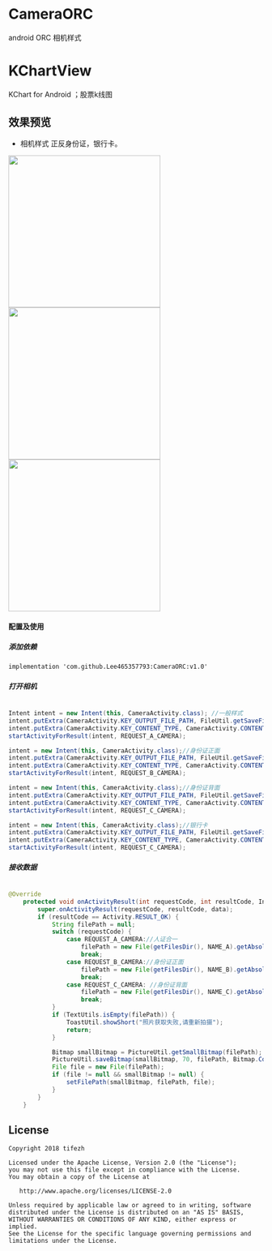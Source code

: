 # CameraORC
android ORC 相机样式
# KChartView
KChart for Android ；股票k线图

效果预览
-------  

* 相机样式  正反身份证，银行卡。
<div class='row'>
        <img src='' width="300px"/>
        <img src='' width="300px"/>
        <img src='' width="300px"/>
</div>

#### 配置及使用

##### 添加依赖
```xml
implementation 'com.github.Lee465357793:CameraORC:v1.0'
```


##### 打开相机

```java

Intent intent = new Intent(this, CameraActivity.class); //一般样式
intent.putExtra(CameraActivity.KEY_OUTPUT_FILE_PATH, FileUtil.getSaveFile(getApplication(), NAME_A).getAbsolutePath());
intent.putExtra(CameraActivity.KEY_CONTENT_TYPE, CameraActivity.CONTENT_TYPE_GENERAL);
startActivityForResult(intent, REQUEST_A_CAMERA);

intent = new Intent(this, CameraActivity.class);//身份证正面
intent.putExtra(CameraActivity.KEY_OUTPUT_FILE_PATH, FileUtil.getSaveFile(getApplication(), NAME_B).getAbsolutePath());
intent.putExtra(CameraActivity.KEY_CONTENT_TYPE, CameraActivity.CONTENT_TYPE_ID_CARD_FRONT);
startActivityForResult(intent, REQUEST_B_CAMERA);

intent = new Intent(this, CameraActivity.class);//身份证背面
intent.putExtra(CameraActivity.KEY_OUTPUT_FILE_PATH, FileUtil.getSaveFile(getApplication(), NAME_C).getAbsolutePath());
intent.putExtra(CameraActivity.KEY_CONTENT_TYPE, CameraActivity.CONTENT_TYPE_ID_CARD_BACK);
startActivityForResult(intent, REQUEST_C_CAMERA);

intent = new Intent(this, CameraActivity.class);//银行卡
intent.putExtra(CameraActivity.KEY_OUTPUT_FILE_PATH, FileUtil.getSaveFile(getApplication(), NAME_C).getAbsolutePath());
intent.putExtra(CameraActivity.KEY_CONTENT_TYPE, CameraActivity.CONTENT_TYPE_BANK_CARD);
startActivityForResult(intent, REQUEST_C_CAMERA);

```

##### 接收数据

```java

@Override
    protected void onActivityResult(int requestCode, int resultCode, Intent data) {
        super.onActivityResult(requestCode, resultCode, data);
        if (resultCode == Activity.RESULT_OK) {
            String filePath = null;
            switch (requestCode) {
                case REQUEST_A_CAMERA://人证合一
                    filePath = new File(getFilesDir(), NAME_A).getAbsolutePath();
                    break;
                case REQUEST_B_CAMERA://身份证正面
                    filePath = new File(getFilesDir(), NAME_B).getAbsolutePath();
                    break;
                case REQUEST_C_CAMERA: //身份证背面
                    filePath = new File(getFilesDir(), NAME_C).getAbsolutePath();
                    break;
            }
            if (TextUtils.isEmpty(filePath)) {
                ToastUtil.showShort("照片获取失败,请重新拍摄");
                return;
            }

            Bitmap smallBitmap = PictureUtil.getSmallBitmap(filePath);
            PictureUtil.saveBitmap(smallBitmap, 70, filePath, Bitmap.CompressFormat.JPEG);
            File file = new File(filePath);
            if (file != null && smallBitmap != null) {
                setFilePath(smallBitmap, filePath, file);
            }
        }
    }

```

License
-------

    Copyright 2018 tifezh

    Licensed under the Apache License, Version 2.0 (the "License");
    you may not use this file except in compliance with the License.
    You may obtain a copy of the License at

       http://www.apache.org/licenses/LICENSE-2.0

    Unless required by applicable law or agreed to in writing, software
    distributed under the License is distributed on an "AS IS" BASIS,
    WITHOUT WARRANTIES OR CONDITIONS OF ANY KIND, either express or implied.
    See the License for the specific language governing permissions and
    limitations under the License.
